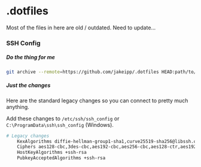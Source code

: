 # .dotfiles

Most of the files in here are old / outdated. Need to update...

### SSH Config
##### Do the thing for me
```bash
git archive --remote=https://github.com/jakeipp/.dotfiles HEAD:path/to/file ssh_config | tar -x -C /etc/ssh/
```

##### Just the changes
Here are the standard legacy changes so you can connect to pretty much anything. 

Add these changes to `/etc/ssh/ssh_config` or `C:\ProgramData\ssh\ssh_config` (Windows).
```bash
# Legacy changes
    KexAlgorithms diffie-hellman-group1-sha1,curve25519-sha256@libssh.org,ecdh-sha2-nistp256,ecdh-sha2-nistp384,ecdh-sha2-nistp521,diffie-hellman-group-exchange-sha256,diffie-hellman-group14-sha1,diffie-hellman-group1-sha1
    Ciphers aes128-cbc,3des-cbc,aes192-cbc,aes256-cbc,aes128-ctr,aes192-ctr,aes256-ctr
    HostKeyAlgorithms +ssh-rsa
    PubkeyAcceptedAlgorithms +ssh-rsa
```
